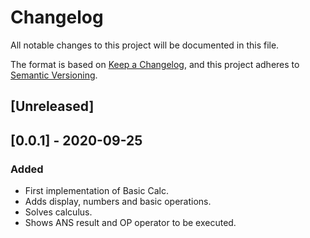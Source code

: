 # Changelog
All notable changes to this project will be documented in this file.

The format is based on [Keep a Changelog](https://keepachangelog.com/en/1.0.0/),
and this project adheres to [Semantic Versioning](https://semver.org/spec/v2.0.0.html).

## [Unreleased]

## [0.0.1] - 2020-09-25
### Added
- First implementation of Basic Calc.
- Adds display, numbers and basic operations.
- Solves calculus.
- Shows ANS result and OP operator to be executed.
